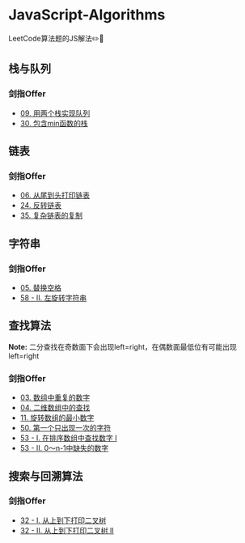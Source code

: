 # JavaScript-Algorithms
LeetCode算法题的JS解法✏️📒

## 栈与队列
### 剑指Offer

- [09. 用两个栈实现队列](./%E5%89%91%E6%8C%87Offer/30.%20%E5%8C%85%E5%90%ABmin%E5%87%BD%E6%95%B0%E7%9A%84%E6%A0%88.md)
- [30. 包含min函数的栈](./%E5%89%91%E6%8C%87Offer/30.%20%E5%8C%85%E5%90%ABmin%E5%87%BD%E6%95%B0%E7%9A%84%E6%A0%88.md)

## 链表
### 剑指Offer

- [06. 从尾到头打印链表](./%E5%89%91%E6%8C%87Offer/06.%20%E4%BB%8E%E5%B0%BE%E5%88%B0%E5%A4%B4%E6%89%93%E5%8D%B0%E9%93%BE%E8%A1%A8.md)
- [24. 反转链表](./%E5%89%91%E6%8C%87Offer/24.%20%E5%8F%8D%E8%BD%AC%E9%93%BE%E8%A1%A8.md)
- [35. 复杂链表的复制](./%E5%89%91%E6%8C%87Offer/35.%20%E5%A4%8D%E6%9D%82%E9%93%BE%E8%A1%A8%E7%9A%84%E5%A4%8D%E5%88%B6.md)

## 字符串

### 剑指Offer

- [05. 替换空格](./%E5%89%91%E6%8C%87Offer/05.%20%E6%9B%BF%E6%8D%A2%E7%A9%BA%E6%A0%BC.md)
- [58 - II. 左旋转字符串](./%E5%89%91%E6%8C%87Offer/58%20-%20II.%20%E5%B7%A6%E6%97%8B%E8%BD%AC%E5%AD%97%E7%AC%A6%E4%B8%B2.md)

## 查找算法

**Note:**
二分查找在奇数面下会出现left=right，在偶数面最低位有可能出现left=right

### 剑指Offer

- [03. 数组中重复的数字](./%E5%89%91%E6%8C%87Offer/03.%20%E6%95%B0%E7%BB%84%E4%B8%AD%E9%87%8D%E5%A4%8D%E7%9A%84%E6%95%B0%E5%AD%97.md)
- [04. 二维数组中的查找](./%E5%89%91%E6%8C%87Offer/04.%20%E4%BA%8C%E7%BB%B4%E6%95%B0%E7%BB%84%E4%B8%AD%E7%9A%84%E6%9F%A5%E6%89%BE.md)
- [11. 旋转数组的最小数字](./%E5%89%91%E6%8C%87Offer/11.%20%E6%97%8B%E8%BD%AC%E6%95%B0%E7%BB%84%E7%9A%84%E6%9C%80%E5%B0%8F%E6%95%B0%E5%AD%97.md)
- [50. 第一个只出现一次的字符](./%E5%89%91%E6%8C%87Offer/50.%20%E7%AC%AC%E4%B8%80%E4%B8%AA%E5%8F%AA%E5%87%BA%E7%8E%B0%E4%B8%80%E6%AC%A1%E7%9A%84%E5%AD%97%E7%AC%A6.md)
- [53 - I. 在排序数组中查找数字 I](./%E5%89%91%E6%8C%87Offer/53%20-%20I.%20%E5%9C%A8%E6%8E%92%E5%BA%8F%E6%95%B0%E7%BB%84%E4%B8%AD%E6%9F%A5%E6%89%BE%E6%95%B0%E5%AD%97%20I.md)
- [53 - II. 0～n-1中缺失的数字](./%E5%89%91%E6%8C%87Offer/53%20-%20II.%200%EF%BD%9En-1%E4%B8%AD%E7%BC%BA%E5%A4%B1%E7%9A%84%E6%95%B0%E5%AD%97.md)

## 搜索与回溯算法

### 剑指Offer

- [32 - I. 从上到下打印二叉树](./%E5%89%91%E6%8C%87Offer/32%20-%20I.%20%E4%BB%8E%E4%B8%8A%E5%88%B0%E4%B8%8B%E6%89%93%E5%8D%B0%E4%BA%8C%E5%8F%89%E6%A0%91.md)
- [32 - II. 从上到下打印二叉树 II](./%E5%89%91%E6%8C%87Offer/32%20-%20II.%20%E4%BB%8E%E4%B8%8A%E5%88%B0%E4%B8%8B%E6%89%93%E5%8D%B0%E4%BA%8C%E5%8F%89%E6%A0%91%20II.md)